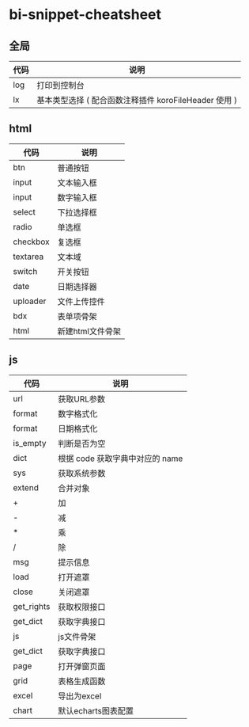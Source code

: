 # bi-snippet-cheatsheet
## 全局

| 代码 | 说明 | 
| ------| ------ | 
| log | 打印到控制台 | 
| lx | 基本类型选择 ( 配合函数注释插件 koroFileHeader 使用 )| 
## html

| 代码 | 说明 | 
| ------| ------ | 
| btn | 普通按钮 | 
| input | 文本输入框 | 
| input | 数字输入框 | 
| select | 下拉选择框 | 
| radio | 单选框 | 
| checkbox | 复选框 | 
| textarea | 文本域 | 
| switch | 开关按钮 | 
| date | 日期选择器 | 
| uploader | 文件上传控件 | 
| bdx | 表单项骨架 | 
| html | 新建html文件骨架 | 
## js

| 代码 | 说明 | 
| ------| ------ | 
| url | 获取URL参数 | 
| format | 数字格式化 | 
| format | 日期格式化 | 
| is_empty | 判断是否为空 | 
| dict | 根据 code 获取字典中对应的 name | 
| sys | 获取系统参数 | 
| extend | 合并对象 | 
| + | 加 | 
| - | 减 | 
| * | 乘 | 
| / | 除 | 
| msg | 提示信息 | 
| load | 打开遮罩 | 
| close | 关闭遮罩 | 
| get_rights | 获取权限接口 | 
| get_dict | 获取字典接口 | 
| js | js文件骨架 | 
| get_dict | 获取字典接口 | 
| page | 打开弹窗页面 | 
| grid | 表格生成函数 | 
| excel | 导出为excel |
| chart | 默认echarts图表配置 | 